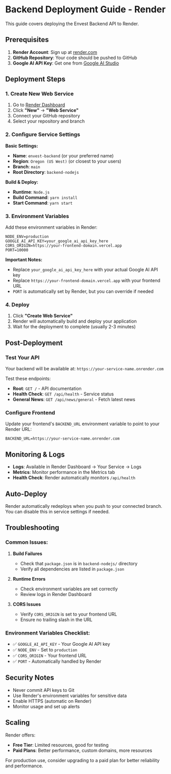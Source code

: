 # Backend Deployment Guide - Render

This guide covers deploying the Envest Backend API to Render.

## Prerequisites

1. **Render Account**: Sign up at [render.com](https://render.com)
2. **GitHub Repository**: Your code should be pushed to GitHub
3. **Google AI API Key**: Get one from [Google AI Studio](https://makersuite.google.com/app/apikey)

## Deployment Steps

### 1. Create New Web Service

1. Go to [Render Dashboard](https://dashboard.render.com/)
2. Click **"New"** → **"Web Service"**
3. Connect your GitHub repository
4. Select your repository and branch

### 2. Configure Service Settings

**Basic Settings:**
- **Name**: `envest-backend` (or your preferred name)
- **Region**: `Oregon (US West)` (or closest to your users)
- **Branch**: `main`
- **Root Directory**: `backend-nodejs`

**Build & Deploy:**
- **Runtime**: `Node.js`
- **Build Command**: `yarn install`
- **Start Command**: `yarn start`

### 3. Environment Variables

Add these environment variables in Render:

```
NODE_ENV=production
GOOGLE_AI_API_KEY=your_google_ai_api_key_here
CORS_ORIGIN=https://your-frontend-domain.vercel.app
PORT=10000
```

**Important Notes:**
- Replace `your_google_ai_api_key_here` with your actual Google AI API key
- Replace `https://your-frontend-domain.vercel.app` with your frontend URL
- `PORT` is automatically set by Render, but you can override if needed

### 4. Deploy

1. Click **"Create Web Service"**
2. Render will automatically build and deploy your application
3. Wait for the deployment to complete (usually 2-3 minutes)

## Post-Deployment

### Test Your API

Your backend will be available at: `https://your-service-name.onrender.com`

Test these endpoints:
- **Root**: `GET /` - API documentation
- **Health Check**: `GET /api/health` - Service status
- **General News**: `GET /api/news/general` - Fetch latest news

### Configure Frontend

Update your frontend's `BACKEND_URL` environment variable to point to your Render URL:

```
BACKEND_URL=https://your-service-name.onrender.com
```

## Monitoring & Logs

- **Logs**: Available in Render Dashboard → Your Service → Logs
- **Metrics**: Monitor performance in the Metrics tab
- **Health Check**: Render automatically monitors `/api/health`

## Auto-Deploy

Render automatically redeploys when you push to your connected branch. You can disable this in service settings if needed.

## Troubleshooting

### Common Issues:

1. **Build Failures**
   - Check that `package.json` is in `backend-nodejs/` directory
   - Verify all dependencies are listed in `package.json`

2. **Runtime Errors**
   - Check environment variables are set correctly
   - Review logs in Render Dashboard

3. **CORS Issues**
   - Verify `CORS_ORIGIN` is set to your frontend URL
   - Ensure no trailing slash in the URL

### Environment Variables Checklist:
- ✅ `GOOGLE_AI_API_KEY` - Your Google AI API key
- ✅ `NODE_ENV` - Set to `production`
- ✅ `CORS_ORIGIN` - Your frontend URL
- ✅ `PORT` - Automatically handled by Render

## Security Notes

- Never commit API keys to Git
- Use Render's environment variables for sensitive data
- Enable HTTPS (automatic on Render)
- Monitor usage and set up alerts

## Scaling

Render offers:
- **Free Tier**: Limited resources, good for testing
- **Paid Plans**: Better performance, custom domains, more resources

For production use, consider upgrading to a paid plan for better reliability and performance. 
